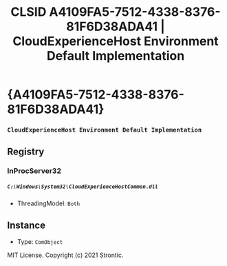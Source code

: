 ﻿---
title: "CLSID A4109FA5-7512-4338-8376-81F6D38ADA41 | CloudExperienceHost Environment Default Implementation"
excerpt: What is COM-Object CLSID A4109FA5-7512-4338-8376-81F6D38ADA41?
---

# {A4109FA5-7512-4338-8376-81F6D38ADA41}

### `CloudExperienceHost Environment Default Implementation`

## Registry


### InProcServer32

##### `C:\Windows\System32\CloudExperienceHostCommon.dll`
* ThreadingModel: `Both`

## Instance

* Type: `ComObject`

MIT License. Copyright (c) 2021 Strontic.


